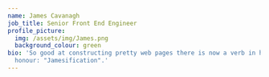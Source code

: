 ```yaml
---
name: James Cavanagh
job_title: Senior Front End Engineer
profile_picture:
  img: /assets/img/James.png
  background_colour: green
bio: 'So good at constructing pretty web pages there is now a verb in his
  honour: "Jamesification".'
---
```

